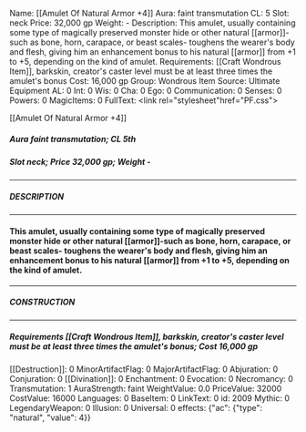 Name: [[Amulet Of Natural Armor +4]]
Aura: faint transmutation
CL: 5
Slot: neck
Price: 32,000 gp
Weight: -
Description: This amulet, usually containing some type of magically preserved monster hide or other natural [[armor]]-such as bone, horn, carapace, or beast scales- toughens the wearer's body and flesh, giving him an enhancement bonus to his natural [[armor]] from +1 to +5, depending on the kind of amulet.
Requirements: [[Craft Wondrous Item]], barkskin, creator's caster level must be at least three times the amulet's bonus
Cost: 16,000 gp
Group: Wondrous Item
Source: Ultimate Equipment
AL: 0
Int: 0
Wis: 0
Cha: 0
Ego: 0
Communication: 0
Senses: 0
Powers: 0
MagicItems: 0
FullText: <link rel="stylesheet"href="PF.css"><div class="heading"><p class="alignleft">[[Amulet Of Natural Armor +4]]</p><div style="clear: both;"></div></div><div><h5><b>Aura </b>faint transmutation; <b>CL </b>5th</h5><h5><b>Slot </b>neck; <b>Price </b>32,000 gp; <b>Weight </b>-</h5></div><hr/><div><h5><b>DESCRIPTION</b></h5></div><hr/><div><h4><p>This amulet, usually containing some type of magically preserved monster hide or other natural [[armor]]-such as bone, horn, carapace, or beast scales- toughens the wearer's body and flesh, giving him an enhancement bonus to his natural [[armor]] from +1 to +5, depending on the kind of amulet.</p></h4></div><hr/><div><h5><b>CONSTRUCTION</b></h5></div><hr/><div><h5><b>Requirements </b>[[Craft Wondrous Item]], <i>barkskin</i>, creator's caster level must be at least three times the amulet's bonus; <b>Cost </b>16,000 gp</h5></div>
[[Destruction]]: 0
MinorArtifactFlag: 0
MajorArtifactFlag: 0
Abjuration: 0
Conjuration: 0
[[Divination]]: 0
Enchantment: 0
Evocation: 0
Necromancy: 0
Transmutation: 1
AuraStrength: faint
WeightValue: 0.0
PriceValue: 32000
CostValue: 16000
Languages: 0
BaseItem: 0
LinkText: 0
id: 2009
Mythic: 0
LegendaryWeapon: 0
Illusion: 0
Universal: 0
effects: {"ac": {"type": "natural", "value": 4}}
